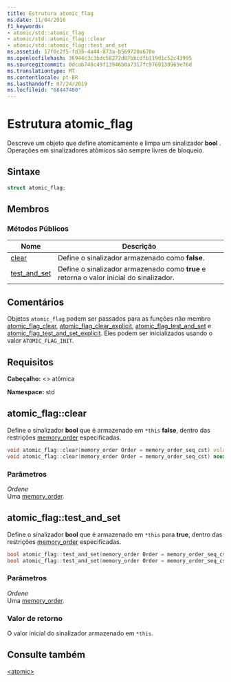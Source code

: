 ```yaml
---
title: Estrutura atomic_flag
ms.date: 11/04/2016
f1_keywords:
- atomic/std::atomic_flag
- atomic/std::atomic_flag::clear
- atomic/std::atomic_flag::test_and_set
ms.assetid: 17f0c2f5-fd39-4a44-873a-b569720a670e
ms.openlocfilehash: 36944c3c3bdc58272d87bbcdfb119d1c52c43995
ms.sourcegitcommit: 0dcab746c49f13946b0a7317fc9769130969e76d
ms.translationtype: MT
ms.contentlocale: pt-BR
ms.lasthandoff: 07/24/2019
ms.locfileid: "68447400"
---
```

# <a name="atomicflag-structure"></a>Estrutura atomic_flag

Descreve um objeto que define atomicamente e limpa um sinalizador **bool** . Operações em sinalizadores atômicos são sempre livres de bloqueio.

## <a name="syntax"></a>Sintaxe

```cpp
struct atomic_flag;
```

## <a name="members"></a>Membros

### <a name="public-methods"></a>Métodos Públicos

|Nome|Descrição|
|----------|-----------------|
|[clear](#clear)|Define o sinalizador armazenado como **false**.|
|[test_and_set](#test_and_set)|Define o sinalizador armazenado como **true** e retorna o valor inicial do sinalizador.|

## <a name="remarks"></a>Comentários

Objetos `atomic_flag` podem ser passados para as funções não membro [atomic_flag_clear](../standard-library/atomic-functions.md#atomic_flag_clear), [atomic_flag_clear_explicit](../standard-library/atomic-functions.md#atomic_flag_clear_explicit), [atomic_flag_test_and_set](../standard-library/atomic-functions.md#atomic_flag_test_and_set) e [atomic_flag_test_and_set_explicit](../standard-library/atomic-functions.md#atomic_flag_test_and_set_explicit). Eles podem ser inicializados usando o valor `ATOMIC_FLAG_INIT`.

## <a name="requirements"></a>Requisitos

**Cabeçalho:** \<> atômica

**Namespace:** std

## <a name="clear"></a>  atomic_flag::clear

Define o sinalizador **bool** que é armazenado em `*this` **false**, dentro das restrições [memory_order](../standard-library/atomic-enums.md#memory_order_enum) especificadas.

```cpp
void atomic_flag::clear(memory_order Order = memory_order_seq_cst) volatile noexcept;
void atomic_flag::clear(memory_order Order = memory_order_seq_cst) noexcept;
```

### <a name="parameters"></a>Parâmetros

*Ordene*\
Uma [memory_order](../standard-library/atomic-enums.md#memory_order_enum).

## <a name="test_and_set"></a>  atomic_flag::test_and_set

Define o sinalizador **bool** que é armazenado em `*this` para **true**, dentro das restrições [memory_order](../standard-library/atomic-enums.md#memory_order_enum) especificadas.

```cpp
bool atomic_flag::test_and_set(memory_order Order = memory_order_seq_cst) volatile noexcept;
bool atomic_flag::test_and_set(memory_order Order = memory_order_seq_cst) noexcept;
```

### <a name="parameters"></a>Parâmetros

*Ordene*\
Uma [memory_order](../standard-library/atomic-enums.md#memory_order_enum).

### <a name="return-value"></a>Valor de retorno

O valor inicial do sinalizador armazenado em `*this`.

## <a name="see-also"></a>Consulte também

[\<atomic>](../standard-library/atomic.md)
